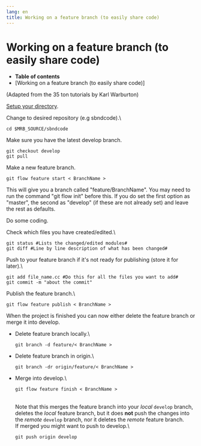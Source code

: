 ```yaml
---
lang: en
title: Working on a feature branch (to easily share code)
---
```




Working on a feature branch (to easily share code)
======================================================================================================================

-   **Table of contents**
-   [Working on a feature branch (to easily share
    code)]

(Adapted from the 35 ton tutorials by Karl Warburton)

[Setup your
directory](How_to_setup_your_directory_and_launch_your_first_job.html).

Change to desired repository (e.g sbndcode).\

    cd $MRB_SOURCE/sbndcode 

Make sure you have the latest develop branch.

    git checkout develop
    git pull 

Make a new feature branch.

    git flow feature start < BranchName > 


This will give you a branch called \"feature/BranchName\". You may need to run the command "git flow init" before this. If you do set the first option as "master", the second as "develop" (if these are not already set) and leave the rest as defaults.

Do some coding.

Check which files you have created/edited.\

    git status #Lists the changed/edited modules#
    git diff #Line by line description of what has been changed# 

Push to your feature branch if it\'s not ready for publishing (store it
for later).\

    git add file_name.cc #Do this for all the files you want to add#
    git commit -m "about the commit" 

Publish the feature branch.\

    git flow feature publish < BranchName > 

When the project is finished you can now either delete the feature
branch or merge it into develop.

-   Delete feature branch locally.\

        git branch -d feature/< BranchName > 

-   Delete feature branch in origin.\

        git branch -dr origin/feature/< BranchName > 

-   Merge into develop.\

        git flow feature finish < BranchName > 

    \
    Note that this merges the feature branch into your *local* `develop`
    branch, deletes the *local* feature branch, but it does **not** push
    the changes into the *remote* `develop` branch, nor it deletes the
    *remote* feature branch.\
    If merged you might want to push to develop.\

        git push origin develop 
